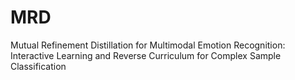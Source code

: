 # MRD
Mutual Refinement Distillation for Multimodal Emotion Recognition: Interactive Learning and Reverse Curriculum for Complex Sample Classification
